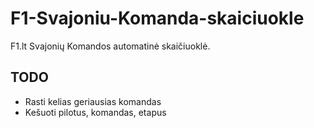 F1-Svajoniu-Komanda-skaiciuokle
================================

F1.lt Svajonių Komandos automatinė skaičiuoklė.

TODO
--
* Rasti kelias geriausias komandas
* Kešuoti pilotus, komandas, etapus

